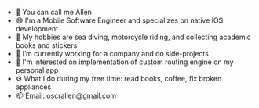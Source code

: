 - 👋 You can call me Allen
- 😄 I'm a Mobile Software Engineer and specializes on native iOS development
- 👀 My hobbies are sea diving, motorcycle riding, and collecting academic books and stickers
- 🌱 I’m currently working for a company and do side-projects
- 💞️ I'm interested on implementation of custom routing engine on my personal app
- ⚙️ What I do during my free time: read books, coffee, fix broken appliances
- 📫 Email: oscrallen@gmail.com


<!---
oscrallnium/oscrallnium is a ✨ special ✨ repository because its `README.md` (this file) appears on your GitHub profile.
You can click the Preview link to take a look at your changes.
--->
